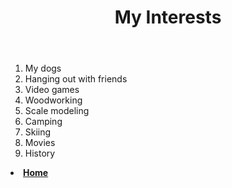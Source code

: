 <!DOCTYPE html>
<html>
    
<body>
    <header>
        <h1>My Interests</h1>
    </header>
    <main>
        <ol>
            <li>My dogs</li>
            <li>Hanging out with friends</li>
            <li>Video games</li>
            <li>Woodworking</li>
            <li>Scale modeling</li>
            <li>Camping</li>
            <li>Skiing</li>
            <li>Movies</li>
            <li>History</li>
        </ol> 
    </main>
    <section>
        <li>  
            <a href="README.md"><b>Home</b></a>
        </li>
    </section>
</body>
</html>